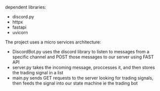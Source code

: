 dependent libraries:
- discord.py
- httpx
- fastapi
- uvicorn

The project uses a micro services architecture:
- DiscordBot.py uses the discord library to listen to messages from a specific channel and POST those messages to our server using FAST API
- server.py takes the incoming message, proccesses it, and then stores the trading signal in a list
- main.py sends GET requests to the server looking for trading signals, then feeds the signal into our state machine ie the trading bot

